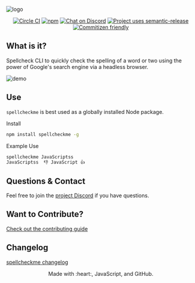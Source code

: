 ![logo](https://user-images.githubusercontent.com/16245634/103610862-b02b3b80-4ee6-11eb-8a9e-677b84a1aa03.png)

<p align="center">
  <a href="https://circleci.com/gh/cujarrett/spellcheckme/tree/main"><img alt="Circle CI" src="https://circleci.com/gh/cujarrett/spellcheckme/tree/main.svg?style=svg"></a>
  <a href="https://www.npmjs.com/package/spellcheckme"><img alt="npm" src="https://img.shields.io/npm/dt/spellcheckme.svg"></a>
  <a href="https://discord.gg/jAA5U52"><img alt="Chat on Discord" src="https://img.shields.io/discord/460598989939802115?label=Discord"></a>
  <a href="https://github.com/semantic-release/semantic-release"><img alt="Project uses semantic-release" src="https://img.shields.io/badge/%20%20%F0%9F%93%A6%F0%9F%9A%80-semantic--release-e10079.svg"></a>
  <a href="http://commitizen.github.io/cz-cli/"><img alt="Commitizen friendly" src="https://img.shields.io/badge/commitizen-friendly-brightgreen.svg?"></a>
</p>

## What is it?

Spellcheck CLI to quickly check the spelling of a word or two using the power of Google's search engine via a headless browser.

![demo](https://user-images.githubusercontent.com/16245634/103610858-adc8e180-4ee6-11eb-92c6-54d915ed7186.gif)

## Use

`spellcheckme` is best used as a globally installed Node package.

Install
```sh
npm install spellcheckme -g
```

Example Use
```sh
spellcheckme JavaScriptss
JavaScriptss  👎 JavaScript 👍
```

## Questions & Contact
Feel free to join the [project Discord](https://discord.gg/uuQDgzhbrd) if you have questions.

## Want to Contribute?
[Check out the contributing guide](CONTRIBUTING.md)

## Changelog
[spellcheckme changelog](CHANGELOG.md)

<p align="center">
  Made with :heart:, JavaScript, and GitHub.
</p>